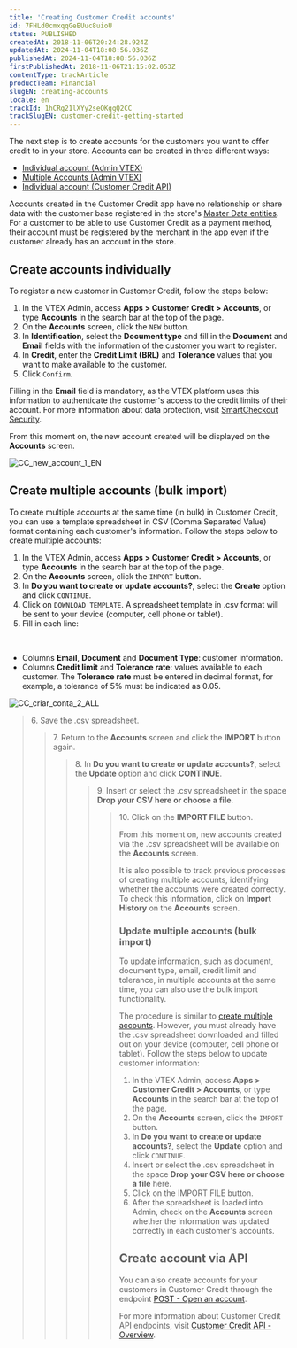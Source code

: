 ```yaml
---
title: 'Creating Customer Credit accounts'
id: 7FHLd0cmxqqGeEUuc8uioU
status: PUBLISHED
createdAt: 2018-11-06T20:24:28.924Z
updatedAt: 2024-11-04T18:08:56.036Z
publishedAt: 2024-11-04T18:08:56.036Z
firstPublishedAt: 2018-11-06T21:15:02.053Z
contentType: trackArticle
productTeam: Financial
slugEN: creating-accounts
locale: en
trackId: 1hCRg21lXYy2seOKgqQ2CC
trackSlugEN: customer-credit-getting-started
---
```


The next step is to create accounts for the customers you want to offer credit to in your store. Accounts can be created in three different ways:

- [Individual account (Admin VTEX)](#create-accounts-individually)
- [Multiple Accounts (Admin VTEX)](#create-multiple-accounts-bulk-import)
- [Individual account (Customer Credit API)](#create-account-via-api)

<div class="alert alert-info">
Accounts created in the Customer Credit app have no relationship or share data with the customer base registered in the store's <a href="https://help.vtex.com/en/tutorial/master-data--4otjBnR27u4WUIciQsmkAw#data-entities">Master Data entities</a>. For a customer to be able to use Customer Credit as a payment method, their account must be registered by the merchant in the app even if the customer already has an account in the store. 
</div>

## Create accounts individually

To register a new customer in Customer Credit, follow the steps below:

1. In the VTEX Admin, access __Apps > Customer Credit > Accounts__, or type __Accounts__ in the search bar at the top of the page.
2. On the __Accounts__ screen, click the `NEW` button.
3. In __Identification__, select the __Document type__ and fill in the __Document__ and __Email__ fields with the information of the customer you want to register.
4. In __Credit__, enter the __Credit Limit (BRL)__ and __Tolerance__ values that you want to make available to the customer.
5. Click `Confirm`.

<div class="alert alert-warning">
Filling in the <b>Email</b> field is mandatory, as the VTEX platform uses this information to authenticate the customer's access to the credit limits of their account. For more information about data protection, visit <a href="https://help.vtex.com/en/tutorial/smartcheckout-security--3SrJuuhrqwePUg1rp1exfB">SmartCheckout Security</a>.
</div>

From this moment on, the new account created will be displayed on the __Accounts__ screen.

![CC_new_account_1_EN](https://images.ctfassets.net/alneenqid6w5/5Kpskv3ba4pSvVpPROQQQf/29c36c044a54c156d6dbf4d385da0dee/CC_new_account_1_EN.JPG)

## Create multiple accounts (bulk import)

To create multiple accounts at the same time (in bulk) in Customer Credit, you can use a template spreadsheet in CSV (Comma Separated Value) format containing each customer's information. Follow the steps below to create multiple accounts:

1. In the VTEX Admin, access __Apps > Customer Credit > Accounts__, or type __Accounts__ in the search bar at the top of the page.
2. On the __Accounts__ screen, click the `IMPORT` button.
3. In __Do you want to create or update accounts?__, select the __Create__ option and click `CONTINUE`.
4. Click on `DOWNLOAD TEMPLATE`. A spreadsheet template in .csv format will be sent to your device (computer, cell phone or tablet).
5. Fill in each line:
<br>
<ul>
  <li>Columns <b>Email</b>, <b>Document</b> and <b>Document Type</b>: customer information.</li>
  <li>Columns <b>Credit limit</b> and <b>Tolerance rate</b>: values available to each customer. The <b>Tolerance rate</b> must be entered in decimal format, for example, a tolerance of 5% must be indicated as 0.05.</li>
</ul>

![CC_criar_conta_2_ALL](https://images.ctfassets.net/alneenqid6w5/2KwguLYrq4sasC46xAIUfV/9b504a53cbf5796f78fafc77c5125e22/CC_criar_conta_2_ALL.JPG)

<blockquote><ui>6. Save the .csv spreadsheet.</ui>

<blockquote><ui>7. Return to the <b>Accounts</b> screen and click the <b>IMPORT</b> button again.</ui>

<blockquote><ui>8. In <b>Do you want to create or update accounts?</b>, select the <b>Update</b> option and click <b>CONTINUE</b>.</ui>

<blockquote><ui>9. Insert or select the .csv spreadsheet in the space <b>Drop your CSV here or choose a file</b>.</ui>

<blockquote><ui>10. Click on the <b>IMPORT FILE</b> button.</ui>

From this moment on, new accounts created via the .csv spreadsheet will be available on the __Accounts__ screen.

<div class="alert alert-warning">
It is also possible to track previous processes of creating multiple accounts, identifying whether the accounts were created correctly. To check this information, click on <b>Import History</b> on the <b>Accounts</b> screen.
</div>  

### Update multiple accounts (bulk import)

To update information, such as document, document type, email, credit limit and tolerance, in multiple accounts at the same time, you can also use the bulk import functionality.

The procedure is similar to [create multiple accounts](#create-multiple-accounts-bulk-import). However, you must already have the .csv spreadsheet downloaded and filled out on your device (computer, cell phone or tablet). Follow the steps below to update customer information: 

1. In the VTEX Admin, access __Apps > Customer Credit > Accounts__, or type __Accounts__ in the search bar at the top of the page.
2. On the __Accounts__ screen, click the `IMPORT` button.
3. In __Do you want to create or update accounts?__, select the __Update__ option and click `CONTINUE`.
4. Insert or select the .csv spreadsheet in the space __Drop your CSV here or choose a file__ here.
5. Click on the IMPORT FILE button.
6. After the spreadsheet is loaded into Admin, check on the __Accounts__ screen whether the information was updated correctly in each customer's accounts.  

## Create account via API

You can also create accounts for your customers in Customer Credit through the endpoint [POST - Open an account](https://developers.vtex.com/docs/api-reference/customer-credit-api#post-/api/creditcontrol/accounts).

For more information about Customer Credit API endpoints, visit [Customer Credit API - Overview](https://developers.vtex.com/docs/api-reference/customer-credit-api#overview).  
